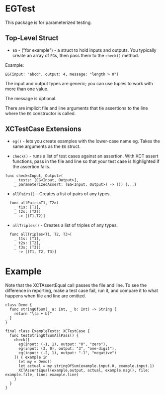 # EGTest

This package is for parameterized testing.

## Top-Level Struct
* `EG` - ("for example") - a struct to hold inputs and outputs. You typically create an array of `EG`s, then pass them to the `check()` method.


Example:
```
EG(input: "abcd", output: 4, message: "length > 0")
```

The input and output types are generic; you can use tuples to work with more than one value.

The message is optional. 

There are implicit file and line arguments that tie assertions to the line where the `EG` constructor is called. 


## XCTestCase Extensions
* `eg()` - lets you create examples with the lower-case name eg. Takes the same arguments as the `EG` struct.

* `check()` - runs a list of test cases against an assertion. With XCT assert functions, pass in the file and line so that your test case is highlighted if the assertion fails.

```
func check<Input, Output>(
    _ tests: [EG<Input, Output>],
    _ parameterizedAssert: (EG<Input, Output>) -> ()) {...}
```

* `allPairs()` - Creates a list of pairs of any types.
```
  func allPairs<T1, T2>(
    _ t1s: [T1],
    _ t2s: [T2])
      -> [(T1,T2)]
```

* `allTriples()` - Creates a list of triples of any types.
```
  func allTriples<T1, T2, T3>(
    _ t1s: [T1],
    _ t2s: [T2],
    _ t3s: [T3]) 
      -> [(T1, T2, T3)]
```

# Example
Note that the XCTAssertEqual call passes the file and line. To see the difference in reporting, make a test case fail, run it, and compare it to what happens when file and line are omitted. 

```
class Demo {
  func stringOfSum(_ a: Int, _ b: Int) -> String {
    return "\(a + b)"
  }
}

final class ExampleTests: XCTestCase {
  func testStringOfSumAllPass() {
    check([
      eg(input: (-1, 1), output: "0", "zero"),
      eg(input: (3, 0), output: "3", "one-digit"),
      eg(input: (-2, 1), output: "-1", "negative")
    ]) { example in
      let my = Demo()
      let actual = my.stringOfSum(example.input.0, example.input.1)
      XCTAssertEqual(example.output, actual, example.msg(), file: example.file, line: example.line)
    }
  }
}
```
